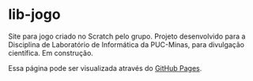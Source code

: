 # lib-jogo

Site para jogo criado no Scratch pelo grupo.
Projeto desenvolvido para a Disciplina de Laboratório de Informática da PUC-Minas, para divulgação científica. Em construção.

Essa página pode ser visualizada através do <a href="https://jessicaagoulart.github.io/lib-jogo/">GitHub Pages</a>.
